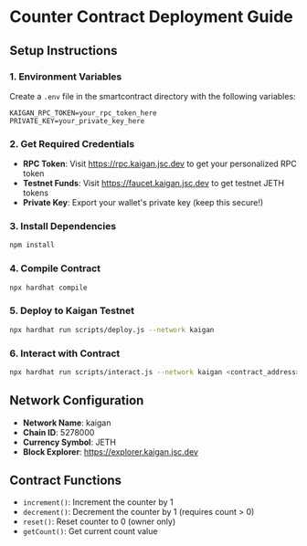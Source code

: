 # Counter Contract Deployment Guide

## Setup Instructions

### 1. Environment Variables
Create a `.env` file in the smartcontract directory with the following variables:

```
KAIGAN_RPC_TOKEN=your_rpc_token_here
PRIVATE_KEY=your_private_key_here
```

### 2. Get Required Credentials
- **RPC Token**: Visit https://rpc.kaigan.jsc.dev to get your personalized RPC token
- **Testnet Funds**: Visit https://faucet.kaigan.jsc.dev to get testnet JETH tokens
- **Private Key**: Export your wallet's private key (keep this secure!)

### 3. Install Dependencies
```bash
npm install
```

### 4. Compile Contract
```bash
npx hardhat compile
```

### 5. Deploy to Kaigan Testnet
```bash
npx hardhat run scripts/deploy.js --network kaigan
```

### 6. Interact with Contract
```bash
npx hardhat run scripts/interact.js --network kaigan <contract_address>
```

## Network Configuration
- **Network Name**: kaigan
- **Chain ID**: 5278000
- **Currency Symbol**: JETH
- **Block Explorer**: https://explorer.kaigan.jsc.dev

## Contract Functions
- `increment()`: Increment the counter by 1
- `decrement()`: Decrement the counter by 1 (requires count > 0)
- `reset()`: Reset counter to 0 (owner only)
- `getCount()`: Get current count value
